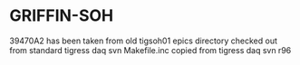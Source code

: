 GRIFFIN-SOH
===========

39470A2 has been taken from old tigsoh01
epics directory checked out from standard tigress daq svn
Makefile.inc copied from tigress daq svn r96


